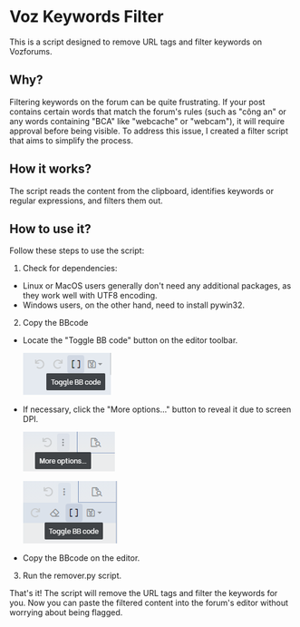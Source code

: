 # Voz Keywords Filter
This is a script designed to remove URL tags and filter keywords on Vozforums.

## Why?
Filtering keywords on the forum can be quite frustrating. If your post contains certain words that match the forum's rules (such as "công an" or any words containing "BCA" like "webcache" or "webcam"), it will require approval before being visible. To address this issue, I created a filter script that aims to simplify the process.

## How it works?
The script reads the content from the clipboard, identifies keywords or regular expressions, and filters them out.

## How to use it?
Follow these steps to use the script:

1. Check for dependencies:
- Linux or MacOS users generally don't need any additional packages, as they work well with UTF8 encoding.
- Windows users, on the other hand, need to install pywin32.

2. Copy the BBcode
- Locate the "Toggle BB code" button on the editor toolbar.

  ![Alt text](img/toggle_bbcode1.png)

- If necessary, click the "More options..." button to reveal it due to screen DPI.

  ![Alt text](img/more_options.png)

  ![Alt text](img/toggle_bbcode2.png)

- Copy the BBcode on the editor.

3. Run the remover.py script.

That's it! The script will remove the URL tags and filter the keywords for you. Now you can paste the filtered content into the forum's editor without worrying about being flagged.